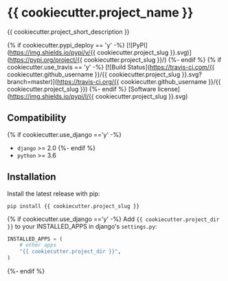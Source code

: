 # {{ cookiecutter.project_name }}
{{ cookiecutter.project_short_description }}

{% if cookiecutter.pypi_deploy == 'y' -%}
[![PyPI](https://img.shields.io/pypi/v/{{ cookiecutter.project_slug }}.svg)](https://pypi.org/project/{{ cookiecutter.project_slug }}/)
{%- endif %}
{% if cookiecutter.use_travis == 'y' -%}
[![Build Status](https://travis-ci.com/{{ cookiecutter.github_username }}/{{ cookiecutter.project_slug }}.svg?branch=master)](https://travis-ci.org/{{ cookiecutter.github_username }}/{{ cookiecutter.project_slug }})
{%- endif %}
[Software license](https://img.shields.io/pypi/l/{{ cookiecutter.project_slug }}.svg)

## Compatibility
{% if cookiecutter.use_django =='y' -%}
* `django` >= 2.0
{%- endif %}
* `python` >= 3.6

## Installation
Install the latest release with pip:

```shell
pip install {{ cookiecutter.project_slug }}
```

{% if cookiecutter.use_django =='y' -%}
Add `{{ cookiecutter.project_dir }}` to your INSTALLED_APPS in django's `settings.py`:

```python
INSTALLED_APPS = (
    # other apps
    "{{ cookiecutter.project_dir }}",
)
```
{%- endif %}
